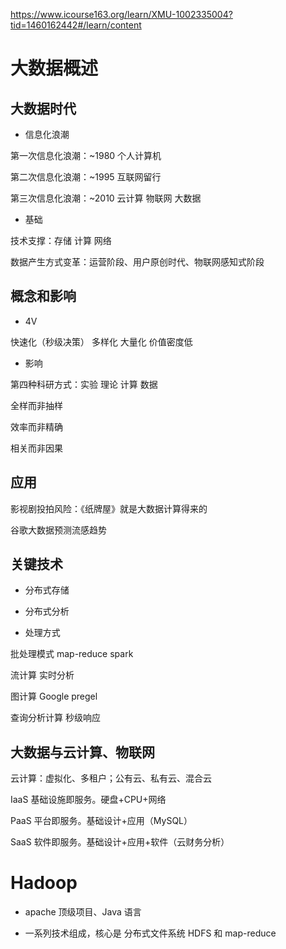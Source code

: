 https://www.icourse163.org/learn/XMU-1002335004?tid=1460162442#/learn/content

# 大数据概述

## 大数据时代

- 信息化浪潮

第一次信息化浪潮：~1980 个人计算机

第二次信息化浪潮：~1995 互联网留行

第三次信息化浪潮：~2010 云计算 物联网 大数据

- 基础

技术支撑：存储 计算 网络

数据产生方式变革：运营阶段、用户原创时代、物联网感知式阶段

## 概念和影响

- 4V

快速化（秒级决策） 多样化 大量化 价值密度低

- 影响

第四种科研方式：实验 理论 计算 数据

全样而非抽样

效率而非精确

相关而非因果

## 应用

影视剧投拍风险：《纸牌屋》就是大数据计算得来的

谷歌大数据预测流感趋势

## 关键技术

- 分布式存储

- 分布式分析

- 处理方式

批处理模式 map-reduce spark

流计算 实时分析

图计算 Google pregel

查询分析计算 秒级响应

## 大数据与云计算、物联网

云计算：虚拟化、多租户；公有云、私有云、混合云

IaaS 基础设施即服务。硬盘+CPU+网络

PaaS 平台即服务。基础设计+应用（MySQL）

SaaS 软件即服务。基础设计+应用+软件（云财务分析）

# Hadoop

- apache 顶级项目、Java 语言

- 一系列技术组成，核心是 分布式文件系统 HDFS 和 map-reduce
